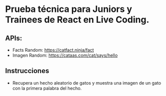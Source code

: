 # Prueba técnica para Juniors y Trainees de React en Live Coding.

## APIs:
- Facts Random: https://catfact.ninja/fact
- Imagen Random: https://cataas.com/cat/says/hello

## Instrucciones

- Recupera un hecho aleatorio de gatos y muestra una imagen de un gato con la primera palabra del hecho.